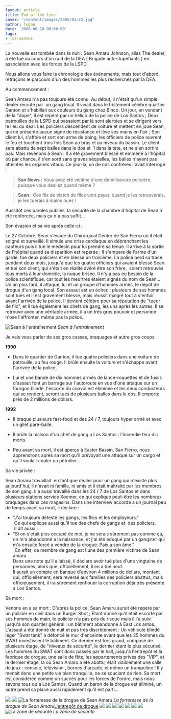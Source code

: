 ```yaml
---
layout: article
title: End of the line
cover: "/content/images/2005/01/23.jpg"
author: logan
date: '2006-06-18 00:00:00'
tags:
- los-santos
---
```


La nouvelle est tombée&nbsp;dans la nuit&nbsp;: Sean Amaru Johnson, alias The dealer, a été tué au cours d'un raid de la DEA ( Brigade anti-stupéfiants ) en association avec les forces de la LSPD.

Nous allons vous faire la chronologie des événements, mais tout d'abord, retraçons le parcours d'un des hommes les plus recherchés par la DEA.

Au commencement :

Sean Amaru n'a pas toujours été connu. Au début, il n'était qu'un simple dealer recruté par&nbsp; un gang local. Il vivait dans le tristement célèbre quartier Ganton et s'habillait aux couleurs du gang chez Binco. Un jour, en vendant de la "dope", il est repéré par un hélico de la police de Los Santos ; Deux patrouilles de la LSPD qui passaient par là sont alertées et se dirigent vers le lieu du deal. Les policiers descendent de voiture et mettent en joue Sean, qui ne présente aucun signe de résistance et lève ses mains en l'air ; Son client lui, s'affole et sort son arme de poing, les officiers de police ouvrent le feu et touchent&nbsp;trois fois Sean au bras et au niveau du bassin. Le client sera abattu de&nbsp;sept balles dans le dos et&nbsp; 1 dans la tète, et ne s'en sortira pas. Mais revenons&nbsp;à Sean : Il a été gravement blessé et emmené&nbsp;à l'hôpital où par chance, il s'en sorti sans graves séquelles, les balles n'ayant pas atteintes les organes vitaux. Ce jour-là, un de nos confrères l'avait interrogé :

> **San News&nbsp;:** Vous avez été victime d'une demi-bavure policière, puisque vous dealiez quand même ?

> **Sean :** Ces fils de&nbsp;biatch de flics vont payer, quand je les retrouverais, je les tuerais&nbsp;à mains nues !

Aussitôt ces paroles publiés, la sécurité de la chambre d'hôpital de Sean a été renforcée, mais ça n'a pas suffit...

Son évasion et sa vie après celle-ci :

Le 27 Octobre, Sean s'évade du Chirurgical Center de San Fierro où il était soigné et surveillé. Il simule une crise cardiaque en débranchant les capteurs puis il tue le médecin pour lui prendre sa tenue. Il arrive&nbsp;à la sortie de l'hôpital quand sa disparition est repérée ; Il s'empare de l'arme d'un garde, tue&nbsp;deux policiers et en blesse un troisième. La police perd sa trace pendant&nbsp;deux mois, jusqu'à que les&nbsp;quatre officiers qui avaient blessé Sean et tué son client, qui s'était en réalité avéré être son frère,&nbsp; soient retrouvés tous morts&nbsp;à leur domicile, la nuque brisée. Il n'y a pas eu besoin de la police scientifique, car tout les meurtres étaient signés du nom de Sean...  
Un an plus tard, il attaque, lui et un groupe d'hommes armés, le dépôt de drogue d'un gang local. Son assaut est un échec : plusieurs de ses hommes sont tués et il est gravement blessé, mais réussît malgré tout&nbsp;à s'enfuir avant l'arrivée de la police. Il devient célèbre pour sa réputation de "tueur de flic", et il tue également les chefs de gang, les uns après les autres. Il se retrouve avec une véritable armée, il a un très gros pouvoir et personne n'ose l'affronter, même pas la police.

![Sean à l'entraînement](/content/images/2005/01/11.jpg)
_Sean à l'entraînement_

Je vais vous parler de ses gros casses, braquages et autre gros coups:

**1990**

- Dans le quartier de Ganton, il tue quatre policiers dans une voiture de patrouille, au feu rouge. Il brûle ensuite la voiture et s'échappe avant l'arrivée de la police.

- Lui et une bande de&nbsp;dix hommes armés de lance-roquettes et de fusils d'assaut font un barrage sur l'autoroute en vue d'une attaque sur un fourgon blindé. l'escorte du convoi est éliminée et les&nbsp;deux conducteurs qui se rendent, seront tués de plusieurs balles dans le dos. Il emporte près de 2 millions de dollars.

**1992**

- Il braque plusieurs fast-food et des 24 / 7, toujours hyper armé et avec un gilet pare-balle.

- Il brûle la maison d'un chef de gang a Los Santos :&nbsp;l'incendie fera&nbsp;dic morts.

- Peu avant sa mort, il est aperçu&nbsp;à Easter Bassin, San Fierro, nous apprendrons après sa mort qu'il prévoyait une attaque sur un cargo et qu'il voulait couler un pétrolier...

Sa vie privée :

Sean Amaru travaillait&nbsp; en tant que dealer pour un gang qui n'existe plus aujourd'hui, il n'avait ni famille, ni amis et il était maltraité par les membres de son gang. Il a aussi travaillé dans les 24 / 7 de Los Santos et dans plusieurs stations service Xoomer, ce qui explique peut-être les nombreux braquages dans ces magasins. Dans une interview accordé a un journal peu de temps avant sa mort, il déclare :

- "J'ai toujours détesté les gangs, les flics et les employeurs."  
&nbsp;Ce qui explique aussi qu'il tue des chefs de gangs et&nbsp; des policiers.  
&nbsp;Il dit aussi :
- "Si on s'était plus occupé de moi, je ne serais sûrement pas comme ça, on m'a abandonné a la naissance, et j'ai été éduqué par un gangster qui m'a ensuite forcé a vendre de la drogue. Paix a son âme."  
\_En effet, ce membre de gang est l'une des première victime de Sean amaru  
Dans une note qu'il a laissé, il déclare avoir tué plus d'une vingtaine de personnes, alors que, officiellement, il en a tué neuf.  
Il aurait un compte en banque d'environ 4 millions de dollars, montant qui, officiellement, sera reversé aux familles des policiers abattus, mais officieusement, il ira sûrement renflouer la corruption déjà très présente a Los Santos.

Sa mort :

Venons en à sa mort : D'après la police, Sean Amaru aurait été repéré par un policier en civil dans un Burger Shot ; Étant donné qu'il était escorté par ses hommes de main, le policier n'a pas pris de risque mais il l'a suivi jusqu'à son quartier général :&nbsp;un bâtiment abandonné&nbsp;à East Los antos. L'assaut a été donné de nuit et pas très discrètement : Un véhicule blindé léger "Swat tank" a défoncé le mur d'enceinte avant que les 25 hommes du SWAT investissent le bâtiment. Ce dernier est très grand, composé de plusieurs étage, de "niveaux de sécurité", le dernier étant le plus sécurisé. Les hommes du SWAT sont donc passés par le hall, jusqu'à l'entrepôt et la fabrique de drogue, une salle de fête, les appartements privés des "VIP", et le dernier étage, là où Sean Amaru a été abattu, était visiblement une salle de jeux : console, télévision , bornes d'arcade, et même un trampoline ! Il y menait donc une petite vie bien tranquille, ne se souciant de rien. Sa mort est considérée comme un succès pour les forces de l'ordre, mais nous savons tous qu'a Los Santos, Quand un baron de la drogue est éliminé, un autre prend sa place aussi rapidement qu'il est parti...

![](/content/images/2005/01/num2.jpg)
![](/content/images/2005/01/3.jpg)
![La forteresse de la drogue de Sean Amaru](/content/images/2005/01/5.jpg)
_La forteresse de la drogue de Sean Amaru_[L'entrepôt de drogue](/content/images/2005/01/6.jpg)
![](/content/images/2005/01/4.jpg)
![](/content/images/2005/01/24.jpg)
![](/content/images/2005/01/23.jpg)
![](/content/images/2005/01/28.jpg)
![](/content/images/2005/01/22.jpg)
![](/content/images/2005/01/26.jpg)
![](/content/images/2005/01/30.jpg)
![La zone de sécurité](/content/images/2005/01/29.jpg)
_La zone de sécurité_

<!--kg-card-end: markdown-->
